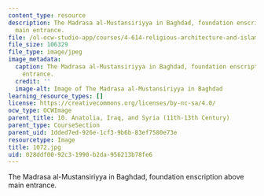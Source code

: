 ```yaml
---
content_type: resource
description: The Madrasa al-Mustansiriyya in Baghdad, foundation enscription above
  main entrance.
file: /ol-ocw-studio-app/courses/4-614-religious-architecture-and-islamic-cultures-fall-2002/028ddf0092c31990b2da956213b78fe6_1072.jpg
file_size: 106329
file_type: image/jpeg
image_metadata:
  caption: The Madrasa al-Mustansiriyya in Baghdad, foundation enscription above main
    entrance.
  credit: ''
  image-alt: Image of The Madrasa al-Mustansiriyya in Baghdad
learning_resource_types: []
license: https://creativecommons.org/licenses/by-nc-sa/4.0/
ocw_type: OCWImage
parent_title: 10. Anatolia, Iraq, and Syria (11th-13th Century)
parent_type: CourseSection
parent_uid: 1dded7ed-926e-1cf3-9b6b-83ef7580e73e
resourcetype: Image
title: 1072.jpg
uid: 028ddf00-92c3-1990-b2da-956213b78fe6
---
```

The Madrasa al-Mustansiriyya in Baghdad, foundation enscription above main entrance.